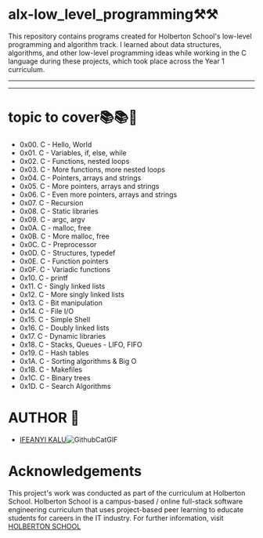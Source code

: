 # **alx-low_level_programming**⚒️⚒️

This repository contains programs created for Holberton School's low-level programming and algorithm track. I learned about data structures, algorithms, and other low-level programming ideas while working in the C language during these projects, which took place across the Year 1 curriculum.  

---
___


# **topic to cover**📚📚🧾

* 0x00. C - Hello, World
* 0x01. C - Variables, if, else, while
* 0x02. C - Functions, nested loops
* 0x03. C - More functions, more nested loops
* 0x04. C - Pointers, arrays and strings
* 0x05. C - More pointers, arrays and strings
* 0x06. C - Even more pointers, arrays and strings
* 0x07. C - Recursion
* 0x08. C - Static libraries
* 0x09. C - argc, argv
* 0x0A. C - malloc, free
* 0x0B. C - More malloc, free
* 0x0C. C - Preprocessor
* 0x0D. C - Structures, typedef
* 0x0E. C - Function pointers
* 0x0F. C - Variadic functions
* 0x10. C - printf
* 0x11. C - Singly linked lists
* 0x12. C - More singly linked lists
* 0x13. C - Bit manipulation
* 0x14. C - File I/O
* 0x15. C - Simple Shell
* 0x16. C - Doubly linked lists
* 0x17. C - Dynamic libraries
* 0x18. C - Stacks, Queues - LIFO, FIFO
* 0x19. C - Hash tables
* 0x1A. C - Sorting algorithms & Big O
* 0x1B. C - Makefiles
* 0x1C. C - Binary trees
* 0x1D. C - Search Algorithms

# AUTHOR 💪

* [IFEANYI KALU](https://github.com/fazzy12)![GithubCatGIF](https://user-images.githubusercontent.com/29349758/176914722-a1d3e8ed-b5c5-4bc8-ad5f-1ebb253449a4.gif)

# Acknowledgements

This project's work was conducted as part of the curriculum at Holberton School. Holberton School is a campus-based / online full-stack software engineering curriculum that uses project-based peer learning to educate students for careers in the IT industry. For further information, visit [HOLBERTON SCHOOL](https://www.holbertonschool.com/)


